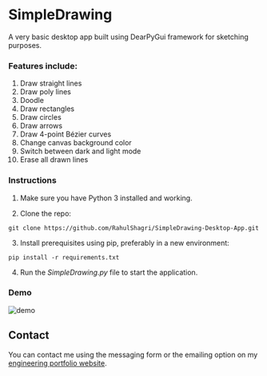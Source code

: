 # SimpleDrawing

A very basic desktop app built using DearPyGui framework for sketching purposes.

<h3>Features include:</h3>

1. Draw straight lines
2. Draw poly lines
3. Doodle
4. Draw rectangles
5. Draw circles
6. Draw arrows
7. Draw 4-point Bézier curves
8. Change canvas background color
9. Switch between dark and light mode
10. Erase all drawn lines

<H3>Instructions</H3>

1. Make sure you have Python 3 installed and working. 
   
2. Clone the repo:

```git clone https://github.com/RahulShagri/SimpleDrawing-Desktop-App.git```

3. Install prerequisites using pip, preferably in a new environment:

```pip install -r requirements.txt``` 

4. Run the <i>SimpleDrawing.py</i> file to start the application.

<h3>Demo</h3>

![demo](readme_demo/demo_gif.gif)

<H2>Contact</H2>

You can contact me using the messaging form or the emailing option on my [engineering portfolio website](https://rahulshagri.github.io/).

